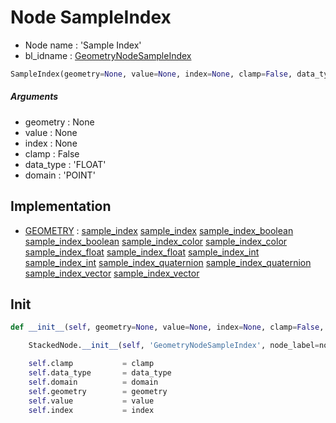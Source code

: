 # Node SampleIndex

- Node name : 'Sample Index'
- bl_idname : [GeometryNodeSampleIndex](https://docs.blender.org/api/current/bpy.types.GeometryNodeSampleIndex.html)


``` python
SampleIndex(geometry=None, value=None, index=None, clamp=False, data_type='FLOAT', domain='POINT', node_label=None, node_color=None)
```
##### Arguments

- geometry : None
- value : None
- index : None
- clamp : False
- data_type : 'FLOAT'
- domain : 'POINT'

## Implementation

- [GEOMETRY](/docs/GeoNodes/GEOMETRY.md) : [sample_index](/docs/GeoNodes/socket_GEOMETRY.md#sample_index) [sample_index](/docs/GeoNodes/socket_GEOMETRY.md#sample_index) [sample_index_boolean](/docs/GeoNodes/socket_GEOMETRY.md#sample_index_boolean) [sample_index_boolean](/docs/GeoNodes/socket_GEOMETRY.md#sample_index_boolean) [sample_index_color](/docs/GeoNodes/socket_GEOMETRY.md#sample_index_color) [sample_index_color](/docs/GeoNodes/socket_GEOMETRY.md#sample_index_color) [sample_index_float](/docs/GeoNodes/socket_GEOMETRY.md#sample_index_float) [sample_index_float](/docs/GeoNodes/socket_GEOMETRY.md#sample_index_float) [sample_index_int](/docs/GeoNodes/socket_GEOMETRY.md#sample_index_int) [sample_index_int](/docs/GeoNodes/socket_GEOMETRY.md#sample_index_int) [sample_index_quaternion](/docs/GeoNodes/socket_GEOMETRY.md#sample_index_quaternion) [sample_index_quaternion](/docs/GeoNodes/socket_GEOMETRY.md#sample_index_quaternion) [sample_index_vector](/docs/GeoNodes/socket_GEOMETRY.md#sample_index_vector) [sample_index_vector](/docs/GeoNodes/socket_GEOMETRY.md#sample_index_vector)

## Init

``` python
def __init__(self, geometry=None, value=None, index=None, clamp=False, data_type='FLOAT', domain='POINT', node_label=None, node_color=None):

    StackedNode.__init__(self, 'GeometryNodeSampleIndex', node_label=node_label, node_color=node_color)

    self.clamp           = clamp
    self.data_type       = data_type
    self.domain          = domain
    self.geometry        = geometry
    self.value           = value
    self.index           = index
```
